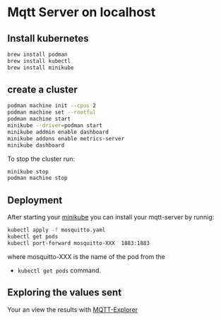 # Mqtt Server on localhost

## Install kubernetes

```bash
brew install podman
brew install kubectl
brew install minikube
```

## create a cluster
```bash
podman machine init --cpus 2
podman machine set --rootful
podman machine start
minikube --driver=podman start
minikube addmin enable dashboard
minikube addons enable metrics-server
minikube dashboard
```

To stop the cluster run:
```bash
minikube stop
podman machine stop
```

## Deployment

After starting your [minikube](https://minikube.sigs.k8s.io/docs/) you can install your mqtt-server by runnig:
```bash
kubectl apply -f mosquitto.yaml
kubectl get pods
kubectl port-forward mosquitto-XXX  1883:1883
```

where mosquitto-XXX is the name of the pod from the
- ```kubectl get pods```
command.

## Exploring the values sent

Your an view the results with [MQTT-Explorer](https://mqtt-explorer.com/)
